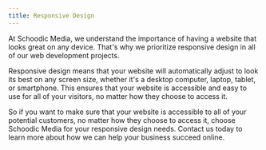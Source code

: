 ```yaml
---
title: Responsive Design
---
```

At Schoodic Media, we understand the importance of having a website that looks great on any device. That's why we prioritize responsive design in all of our web development projects.

Responsive design means that your website will automatically adjust to look its best on any screen size, whether it's a desktop computer, laptop, tablet, or smartphone. This ensures that your website is accessible and easy to use for all of your visitors, no matter how they choose to access it.

So if you want to make sure that your website is accessible to all of your potential customers, no matter how they choose to access it, choose Schoodic Media for your responsive design needs. Contact us today to learn more about how we can help your business succeed online.
